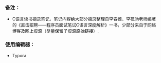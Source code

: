 ### 备注：

- C语言读书摘录笔记，笔记内容绝大部分摘录整理自李春葆、李筏驰老师编著的《直击招聘——程序员面试笔试C语言深度解析》一书，少部分来自于网络博客及网上资源（尽量保留了资源原始链接）.

### 使用编辑器：

- Typora

